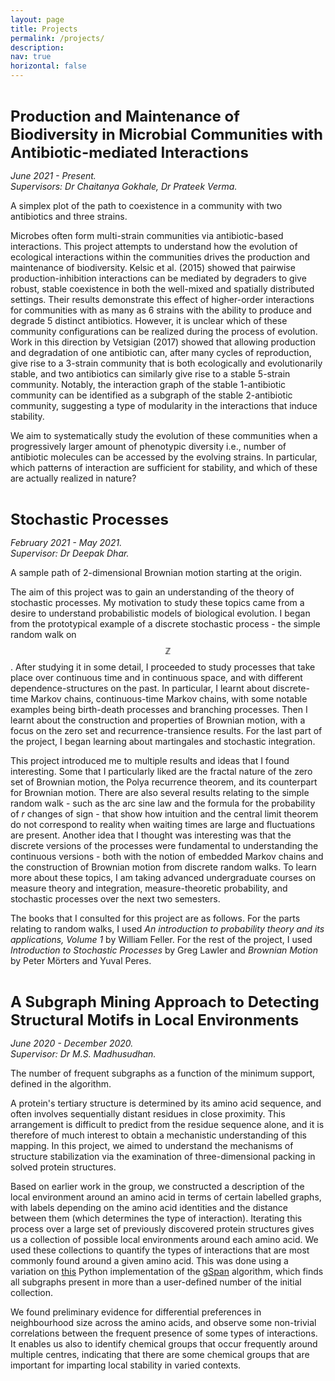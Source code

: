 ```yaml
---
layout: page
title: Projects
permalink: /projects/
description: 
nav: true
horizontal: false
---
```


<b> <font size="5">  
Production and Maintenance of Biodiversity in Microbial Communities with Antibiotic-mediated Interactions    
</font>  </b> 

<i> June 2021 - Present. <br>
Supervisors: Dr Chaitanya Gokhale, Dr Prateek Verma. </i>

<div class="row">
    <div class="col-sm mt-3 mt-md-0">
        <img class="img-fluid rounded z-depth-1" src="https://gauravathreya.github.io/assets/img/PD_SP_DS.jpg" alt="" title="example image" />
    </div>
</div>
<div class="caption">
    A simplex plot of the path to coexistence in a community with two antibiotics and three strains.
</div>

Microbes often form multi-strain communities via antibiotic-based interactions. This project attempts to understand how the evolution of ecological interactions within the communities drives the production and maintenance of biodiversity. Kelsic et al. (2015) showed that pairwise production-inhibition interactions can be mediated by degraders to give robust, stable coexistence in both the well-mixed and spatially distributed settings. Their results demonstrate this effect of higher-order interactions for communities with as many as 6 strains with the ability to produce and degrade 5 distinct antibiotics. However, it is unclear which of these community configurations can be realized during the process of evolution. Work in this direction by Vetsigian (2017) showed that allowing production and degradation of one antibiotic can, after many cycles of reproduction, give rise to a 3-strain community that is both ecologically and evolutionarily stable, and two antibiotics can similarly give rise to a stable 5-strain community. Notably, the interaction graph of the stable 1-antibiotic community can be identified as a subgraph of the stable 2-antibiotic community, suggesting a type of modularity in the interactions that induce stability.  

We aim to systematically study the evolution of these communities when a progressively larger amount of phenotypic diversity i.e., number of antibiotic molecules can be accessed by the evolving strains. In particular, which patterns of interaction are sufficient for stability, and which of these are actually realized in nature? 

<b> <font size="5">  
Stochastic Processes
</font>  </b> 

<i> February 2021 - May 2021. <br>
Supervisor: Dr Deepak Dhar. </i>

<div class="row">
    <div class="col-sm mt-3 mt-md-0">
        <img class="img-fluid rounded z-depth-1" src="https://gauravathreya.github.io/assets/img/2d_bm.png" alt="" title="example image" />
    </div>                                              
</div>
<div class="caption">
    A sample path of 2-dimensional Brownian motion starting at the origin.
</div>


The aim of this project was to gain an understanding of the theory of stochastic processes. My motivation to study these topics came from a desire to understand probabilistic models of biological evolution. I began from the prototypical example of a discrete stochastic process - the simple random walk on $$\mathbb{Z}$$. After studying it in some detail, I proceeded to study processes that take place over continuous time and in continuous space, and with different dependence-structures on the past. In particular, I learnt about discrete-time Markov chains, continuous-time Markov chains, with some notable examples being birth-death processes and branching processes. Then I learnt about the construction and properties of Brownian motion, with a focus on the zero set and recurrence-transience results. For the last part of the project, I began learning about martingales and stochastic integration. 

This project introduced me to multiple results and ideas that I found interesting. Some that I particularly liked are the fractal nature of the zero set of Brownian motion, the Polya recurrence theorem, and its counterpart for Brownian motion. There are also several results relating to the simple random walk - such as the arc sine law and the formula for the probability of $r$ changes of sign - that show how intuition and the central limit theorem do not correspond to reality when waiting times are large and fluctuations are present. Another idea that I thought was interesting was that the discrete versions of the processes were fundamental to understanding the continuous versions - both with the notion of embedded Markov chains and the construction of Brownian motion from discrete random walks. To learn more about these topics, I am taking advanced undergraduate courses on measure theory and integration, measure-theoretic probability, and stochastic processes over the next two semesters.  

The books that I consulted for this project are as follows. For the parts relating to random walks, I used <i> An introduction to probability theory and its applications, Volume 1 </i> by William Feller. For the rest of the project, I used <i> Introduction to Stochastic Processes </i> by Greg Lawler and <i> Brownian Motion </i> by Peter M&ouml;rters and Yuval Peres. 

<b> <font size="5">  
A Subgraph Mining Approach to Detecting Structural Motifs in Local Environments
</font>  </b>

<i> June 2020 - December 2020. <br>
Supervisor: Dr M.S. Madhusudhan. </i>

<div class="row">
    <div class="col-sm mt-3 mt-md-0">
        <img class="img-fluid rounded z-depth-1" src="https://gauravathreya.github.io/assets/img/subgraph_diversity_with_support.png" alt="" title="example image" />
    </div>
</div>
<div class="caption">
   The number of frequent subgraphs as a function of the minimum support, defined in the algorithm. 
</div>

A protein's tertiary structure is determined by its amino acid sequence, and often involves sequentially distant residues in close proximity. This arrangement is difficult to predict from the residue sequence alone, and it is therefore of much interest to obtain a mechanistic understanding of this mapping. In this project, we aimed to understand the mechanisms of structure stabilization via the examination of three-dimensional packing in solved protein structures.  

Based on earlier work in the group, we constructed a description of the local environment around an amino acid in terms of certain labelled graphs, with labels depending on the amino acid identities and the distance between them (which determines the type of interaction). Iterating this process over a large set of previously discovered protein structures gives us a collection of possible local environments around each amino acid. We used these collections to quantify the types of interactions that are most commonly found around a given amino acid. This was done using a variation on [this](https://github.com/betterenvi/gSpan) Python implementation of the [gSpan](https://sites.cs.ucsb.edu/~xyan/software/gSpan.htm) algorithm, which finds all subgraphs present in more than a user-defined number of the initial collection. 

We found preliminary evidence for differential preferences in neighbourhood size across the amino acids, and observe some non-trivial correlations between the frequent presence of some types of interactions. It enables us also to identify chemical groups that occur frequently around multiple centres, indicating that there are some chemical groups that are important for imparting local stability in varied contexts.
